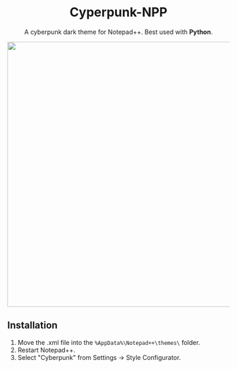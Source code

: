 <div align="center">
<h1>Cyperpunk-NPP</h1>
<p>A cyberpunk dark theme for Notepad++. Best used with <b>Python</b>.</p>

<img src="https://github.com/user-attachments/assets/2776725d-33af-4a74-8138-c16ef53a6c72" width="600"/>
</div>

## Installation
1. Move the .xml file into the `%AppData%\Notepad++\themes\` folder.
2. Restart Notepad++.
3. Select "Cyberpunk" from Settings -> Style Configurator.
